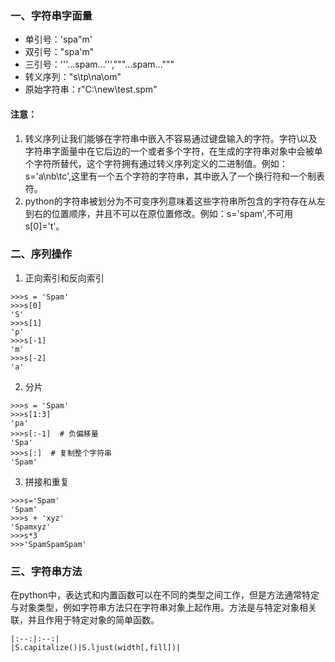 ### 一、字符串字面量
* 单引号：'spa"m'
* 双引号："spa'm"
* 三引号：'''...spam...''',"""...spam..."""
* 转义序列："s\tp\na\om"
* 原始字符串：r"C:\new\test.spm"
#### 注意：
1. 转义序列让我们能够在字符串中嵌入不容易通过键盘输入的字符。字符\以及字符串字面量中在它后边的一个或者多个字符，在生成的字符串对象中会被单个字符所替代，这个字符拥有通过转义序列定义的二进制值。例如：s='a\nb\tc',这里有一个五个字符的字符串，其中嵌入了一个换行符和一个制表符。
2. python的字符串被划分为不可变序列意味着这些字符串所包含的字符存在从左到右的位置顺序，并且不可以在原位置修改。例如：s='spam',不可用s[0]='t'。
### 二、序列操作
1. 正向索引和反向索引
```
>>>s = 'Spam'
>>>s[0]
'S'
>>>s[1]
'p'
>>>s[-1]
'm'
>>>s[-2]
'a'
```
2. 分片
```
>>>s = 'Spam'
>>>s[1:3]
'pa'
>>>s[:-1]  # 负偏移量
'Spa'
>>>s[:]  # 复制整个字符串
'Spam'
```
3. 拼接和重复
```
>>>s='Spam'
'Spam'
>>>s + 'xyz'
'Spamxyz'
>>>s*3
>>>'SpamSpamSpam'
```
### 三、字符串方法
在python中，表达式和内置函数可以在不同的类型之间工作，但是方法通常特定与对象类型，例如字符串方法只在字符串对象上起作用。方法是与特定对象相关联，并且作用于特定对象的简单函数。
```
|:--:|:--:|
|S.capitalize()|S.ljust(width[,fill])|
```
